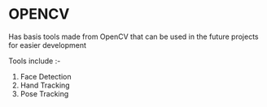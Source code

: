# OPENCV

Has basis tools made from OpenCV that can be used in the future projects for easier development

Tools include :-

1. Face Detection
2. Hand Tracking
3. Pose Tracking
